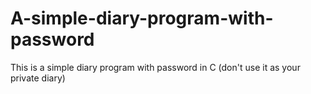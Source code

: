 # A-simple-diary-program-with-password
This is a simple diary program with password in C (don't use it as your private diary)

